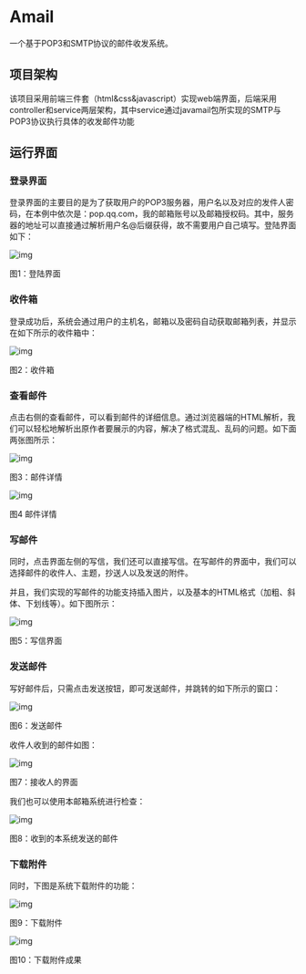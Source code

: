 # Amail

一个基于POP3和SMTP协议的邮件收发系统。

## 项目架构

该项目采用前端三件套（html&css&javascript）实现web端界面，后端采用controller和service两层架构，其中service通过javamail包所实现的SMTP与POP3协议执行具体的收发邮件功能

## 运行界面

### 登录界面

登录界面的主要目的是为了获取用户的POP3服务器，用户名以及对应的发件人密码，在本例中依次是：pop.qq.com，我的邮箱账号以及邮箱授权码。其中，服务器的地址可以直接通过解析用户名@后缀获得，故不需要用户自己填写。登陆界面如下：

![img](./assets/clip_image002.jpg)

图1：登陆界面

### 收件箱

登录成功后，系统会通过用户的主机名，邮箱以及密码自动获取邮箱列表，并显示在如下所示的收件箱中：

![img](./assets/clip_image004.jpg)

图2：收件箱

### 查看邮件

点击右侧的查看邮件，可以看到邮件的详细信息。通过浏览器端的HTML解析，我们可以轻松地解析出原作者要展示的内容，解决了格式混乱、乱码的问题。如下面两张图所示：

![img](./assets/clip_image006.jpg)

图3：邮件详情

![img](./assets/clip_image008.jpg)

图4 邮件详情

### 写邮件

同时，点击界面左侧的写信，我们还可以直接写信。在写邮件的界面中，我们可以选择邮件的收件人、主题，抄送人以及发送的附件。

并且，我们实现的写邮件的功能支持插入图片，以及基本的HTML格式（加粗、斜体、下划线等）。如下图所示：

![img](./assets/clip_image010.jpg)

图5：写信界面

### 发送邮件

写好邮件后，只需点击发送按钮，即可发送邮件，并跳转的如下所示的窗口：

![img](./assets/clip_image012.jpg)

图6：发送邮件

收件人收到的邮件如图：

![img](./assets/clip_image014.jpg)

图7：接收人的界面

我们也可以使用本邮箱系统进行检查：

![img](./assets/clip_image016.jpg)

图8：收到的本系统发送的邮件

### 下载附件

同时，下图是系统下载附件的功能：

![img](./assets/clip_image018.jpg)

图9：下载附件

![img](./assets/clip_image020.jpg)

图10：下载附件成果

